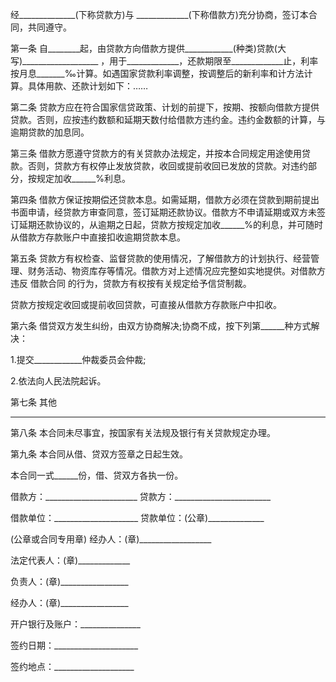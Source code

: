 
 


经______________(下称贷款方)与 _____________(下称借款方)充分协商，签订本合同，共同遵守。


第一条 自________起，由贷款方向借款方提供____________(种类)贷款(大写)___________________ ，用于_____________，还款期限至_____________止，利率按月息_______‰计算。如遇国家贷款利率调整，按调整后的新利率和计方法计算。具体用款、还款计划如下：……


第二条 贷款方应在符合国家信贷政策、计划的前提下，按期、按额向借款方提供贷款。否则，应按违约数额和延期天数付给借款方违约金。违约金数额的计算，与逾期贷款的加息同。


第三条 借款方愿遵守贷款方的有关贷款办法规定，并按本合同规定用途使用贷款。否则，贷款方有权停止发放贷款，收回或提前收回已发放的贷款。对违约部分，按规定加收______%利息。


第四条 借款方保证按期偿还贷款本息。如需延期，借款方必须在贷款到期前提出书面申请，经贷款方审查同意，签订延期还款协议。借款方不申请延期或双方未签订延期还款协议的，从逾期之日起，贷款方按规定加收______%的利息，并可随时从借款方存款账户中直接扣收逾期贷款本息。


第五条 贷款方有权检查、监督贷款的使用情况，了解借款方的计划执行、经营管理、财务活动、物资库存等情况。借款方对上述情况应完整如实地提供。对借款方违反
借款合同
的行为，贷款方有权按有关规定给予信贷制裁。


贷款方按规定收回或提前收回贷款，可直接从借款方存款账户中扣收。


第六条 借贷双方发生纠纷，由双方协商解决;协商不成，按下列第______种方式解决：


1.提交____________仲裁委员会仲裁;


2.依法向人民法院起诉。


第七条 其他


__________________________________________________________________


第八条 本合同未尽事宜，按国家有关法规及银行有关贷款规定办理。


第九条 本合同从借、贷双方签章之日起生效。


本合同一式______份，借、贷双方各执一份。


借款方：_______________________ 贷款方：________________________


借款单位：_____________________ 贷款单位：(公章)______________


(公章或合同专用章) 经办人：(章)__________________


法定代表人：(章)_____________


负责人：(章)_________________


经办人：(章)_________________


开户银行及账户：_______________


签约日期：_____________________


签约地点：____________________
 


 

 
 
 
 
 
  


  
 

  


  


  
 
 
 
 

